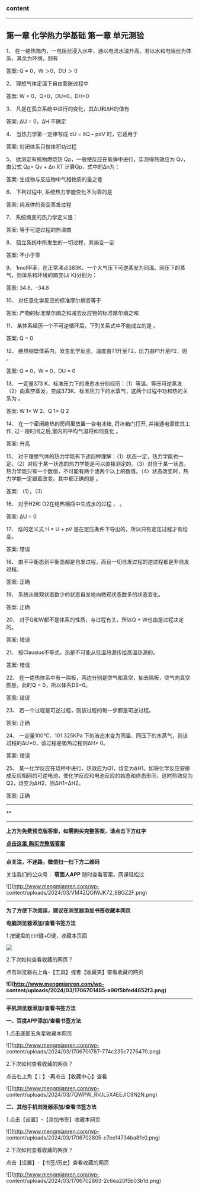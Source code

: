 ### content

* * *

## 第一章 化学热力学基础 第一章 单元测验

1、 在一绝热箱内，一电阻丝浸入水中，通以电流水温升高。若以水和电阻丝为体系，其余为环境，则有

答案: Q = 0，W ＞0，DU ＞ 0  

2、 理想气体定温下自由膨胀过程中

答案: W = 0，Q=0，DU=0，DH=0

3、 凡是在孤立系统中进行的变化，其ΔU和ΔH的值有

答案: ΔU = 0，ΔH 不确定

4、 当热力学第一定律写成 dU = δQ – pdV 时，它适用于

答案: 封闭体系只做体积功过程

5、 欲测定有机物燃烧热 Qp，一般使反应在氧弹中进行，实测得热效应为 Qv，由公式 Qp= Qv + Δn RT 计算Qp，式中的Δn为：

答案: 生成物与反应物中气相物质的量之差

6、 下列过程中, 系统热力学能变化不为零的是

答案: 纯液体的真空蒸发过程

7、 系统熵变的热力学定义是：

答案: 等于可逆过程的热温商

8、 孤立系统中所发生的一切过程，其熵变一定

答案: 不小于零

9、 1mol甲苯，在正常沸点383K、一个大气压下可逆蒸发为同温、同压下的蒸气，则体系和环境的熵变(J/ K)分别为：

答案: 34.8、-34.8

10、 对任意化学反应的标准摩尔熵变等于

答案: 产物的标准摩尔熵之和减去反应物的标准摩尔熵之和

11、 某体系经历一个不可逆循环后，下列关系式中不能成立的是 。

答案: Q = 0

12、 绝热钢壁体系内，发生化学反应，温度由T1升至T2，压力由P1升至P2，则 。

答案: Q = 0，W = 0，DU = 0

13、 一定量373 K、标准压力下的液态水分别经历：（1）等温、等压可逆蒸发（2）向真空蒸发，变成373K、标准压力下的水蒸气，这两个过程中功和热的关系为
。

答案: W 1< W 2、Q 1> Q 2

14、 在一个密闭绝热的房间里放置一台电冰箱, 将冰箱门打开, 并接通电源使其工作, 过一段时间之后,室内的平均气温将如何变化 。

答案: 升高

15、
对于理想气体的热力学能有下述四种理解：（1）状态一定，热力学能也一定。（2）对应于某一状态的热力学能是可以直接测定的。（3）对应于某一状态，热力学能只有一个数值，不可能有两个或两个以上的数值。（4）状态改变时，热力学能一定跟着改变。其中都正确的是
。

答案: （1），（3）

16、 对于H2和 O2在绝热钢瓶中生成水的过程 ， 。

答案: ΔU = 0

17、 焓的定义式 H = U + pV 是在定压条件下导出的，所以只有定压过程才有焓变。

答案: 错误

18、 由不平衡态到平衡态都是自发过程，而且一切自发过程的逆过程都是非自发过程。

答案: 正确

19、 系统从微观状态数少的状态自发地向微观状态数多的状态变化。

答案: 正确

20、 对于Q和W都不是体系的性质，与过程有关，所以Q + W也由是过程决定的。

答案: 错误

21、 按Clausius不等式，热是不可能从低温热源传给高温热源的。

答案: 错误

22、 在一绝热体系中有一隔板，两边分别是空气和真空，抽去隔板，空气向真空膨胀，此时Q = 0，所以体系DS=0。

答案: 错误

23、 若一个过程是可逆过程，则该过程的每一步都是可逆过程。

答案: 正确

24、 一定量100℃、101.325KPa 下的液态水变为同温、同压下的水蒸气，则该过程的ΔU=0，该过程是吸热过程则ΔH> 0。

答案: 错误

25、
某一化学反应在烧杯中进行，热效应为Q1，焓变为ΔH1。如将化学反应安排成反应相同的可逆电池，使化学反应和电池反应的始态和终态形同，这时热效应为Q2，焓变为ΔH2，则ΔH1=ΔH2。

答案: 正确

* * *

**

* * *

**上方为免费预览版答案，如需购买完整答案，请点击下方红字**

[**点击这里,购买完整版答案**](http://mooc.mengmianren.com/mooc/71610.html)

* * *

**点关注，不迷路，微信扫一扫下方二维码**

关注我们的公众号： **萌面人APP** 随时查看答案，网课轻松过

![](http://www.mengmianren.com/wp-
content/uploads/2024/03/VM4ZQOIWJK72_9BGZ2F.png)

* * *

**为了方便下次阅读，建议在浏览器添加书签收藏本网页**

**电脑浏览器添加/查看书签方法**

1.按键盘的ctrl键+D键，收藏本页面

![](http://www.mengmianren.com/wp-content/uploads/2024/03/AF9T_JKKHAJN.png)

2.下次如何查看收藏的网页？

点击浏览器右上角-【工具】或者【收藏夹】查看收藏的网页

**![](http://www.mengmianren.com/wp-
content/uploads/2024/03/1706701485-a96f5bfed4652f3.png)**

* * *

**手机浏览器添加/查看书签方法**

**一、百度APP添加/查看书签方法**

1.点击底部五角星收藏本网页

![](http://www.mengmianren.com/wp-
content/uploads/2024/03/1706701787-774c235c7276470.png)

2.下次如何查看收藏的网页？

点击右上角【┇】-再点击【收藏中心】查看

![](http://www.mengmianren.com/wp-
content/uploads/2024/03/7QWPW_RVJL5X4EEJIC9N2N.png)

**二、其他手机浏览器添加/查看书签方法**

1.点击【设置】-【添加书签】收藏本网页

![](http://www.mengmianren.com/wp-
content/uploads/2024/03/1706702805-c7ee14734ba8fe0.png)

2.下次如何查看收藏的网页？

点击【设置】-【书签/历史】查看收藏的网页

![](http://www.mengmianren.com/wp-
content/uploads/2024/03/1706702863-2c6ea20f5b03b1d.png)

